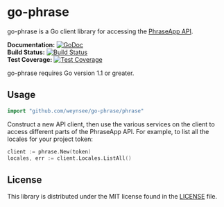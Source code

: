 # go-phrase #

go-phrase is a Go client library for accessing the [PhraseApp API](http://docs.phraseapp.com/api/v1/).

**Documentation:** [![GoDoc](https://godoc.org/github.com/weynsee/go-phrase?status.svg)](https://godoc.org/github.com/weynsee/go-phrase)  
**Build Status:** [![Build Status](https://travis-ci.org/weynsee/go-phrase.svg?branch=master)](https://travis-ci.org/weynsee/go-phrase)  
**Test Coverage:** [![Test Coverage](https://coveralls.io/repos/weynsee/go-phrase/badge.svg?branch=master)](https://coveralls.io/r/weynsee/go-phrase?branch=master)

go-phrase requires Go version 1.1 or greater.

## Usage ##

```go
import "github.com/weynsee/go-phrase/phrase"
```

Construct a new API client, then use the various services on the client to
access different parts of the PhraseApp API.  For example, to list all
the locales for your project token:

```go
client := phrase.New(token)
locales, err := client.Locales.ListAll()
```
## License ##

This library is distributed under the MIT license found in the [LICENSE](./LICENSE)
file.
